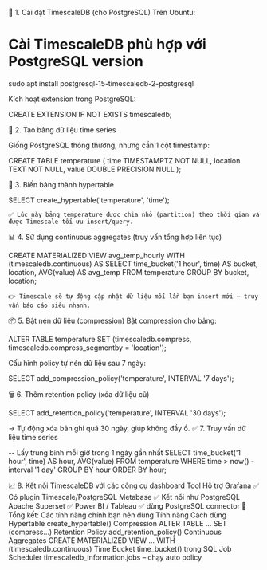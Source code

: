 🚀 1. Cài đặt TimescaleDB (cho PostgreSQL)
Trên Ubuntu:

# Cài TimescaleDB phù hợp với PostgreSQL version
sudo apt install postgresql-15-timescaledb-2-postgresql

Kích hoạt extension trong PostgreSQL:

CREATE EXTENSION IF NOT EXISTS timescaledb;

🧱 2. Tạo bảng dữ liệu time series

Giống PostgreSQL thông thường, nhưng cần 1 cột timestamp:

CREATE TABLE temperature (
  time        TIMESTAMPTZ       NOT NULL,
  location    TEXT              NOT NULL,
  value       DOUBLE PRECISION  NULL
);

🔁 3. Biến bảng thành hypertable

SELECT create_hypertable('temperature', 'time');

    ✅ Lúc này bảng temperature được chia nhỏ (partition) theo thời gian và được Timescale tối ưu insert/query.

📊 4. Sử dụng continuous aggregates (truy vấn tổng hợp liên tục)

CREATE MATERIALIZED VIEW avg_temp_hourly
WITH (timescaledb.continuous) AS
SELECT time_bucket('1 hour', time) AS bucket,
       location,
       AVG(value) AS avg_temp
FROM temperature
GROUP BY bucket, location;

    👉 Timescale sẽ tự động cập nhật dữ liệu mỗi lần bạn insert mới — truy vấn báo cáo siêu nhanh.

📦 5. Bật nén dữ liệu (compression)
Bật compression cho bảng:

ALTER TABLE temperature SET (timescaledb.compress, timescaledb.compress_segmentby = 'location');

Cấu hình policy tự nén dữ liệu sau 7 ngày:

SELECT add_compression_policy('temperature', INTERVAL '7 days');

🗑️ 6. Thêm retention policy (xóa dữ liệu cũ)

SELECT add_retention_policy('temperature', INTERVAL '30 days');

→ Tự động xóa bản ghi quá 30 ngày, giúp không đầy ổ.
✅ 7. Truy vấn dữ liệu time series

-- Lấy trung bình mỗi giờ trong 1 ngày gần nhất
SELECT time_bucket('1 hour', time) AS hour,
       AVG(value)
FROM temperature
WHERE time > now() - interval '1 day'
GROUP BY hour
ORDER BY hour;

📈 8. Kết nối TimescaleDB với các công cụ dashboard
Tool	Hỗ trợ
Grafana	✅ Có plugin Timescale/PostgreSQL
Metabase	✅ Kết nối như PostgreSQL
Apache Superset	✅
Power BI / Tableau	✅ dùng PostgreSQL connector
🧪 Tổng kết: Các tính năng chính bạn nên dùng
Tính năng	Cách dùng
Hypertable	create_hypertable()
Compression	ALTER TABLE ... SET (compress...)
Retention Policy	add_retention_policy()
Continuous Aggregates	CREATE MATERIALIZED VIEW ... WITH (timescaledb.continuous)
Time Bucket	time_bucket() trong SQL
Job Scheduler	timescaledb_information.jobs – chạy auto policy